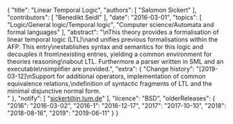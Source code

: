 {
    "title": "Linear Temporal Logic",
    "authors": [
        "Salomon Sickert"
    ],
    "contributors": [
        "Benedikt Seidl"
    ],
    "date": "2016-03-01",
    "topics": [
        "Logic/General logic/Temporal logic",
        "Computer science/Automata and formal languages"
    ],
    "abstract": "\nThis theory provides a formalisation of linear temporal logic (LTL)\nand unifies previous formalisations within the AFP. This entry\nestablishes syntax and semantics for this logic and decouples it from\nexisting entries, yielding a common environment for theories reasoning\nabout LTL. Furthermore a parser written in SML and an executable\nsimplifier are provided.",
    "extra": {
        "Change history": "[2019-03-12]\nSupport for additional operators, implementation of common equivalence relations,\ndefinition of syntactic fragments of LTL and the minimal disjunctive normal form. <br>"
    },
    "notify": [
        "sickert@in.tum.de"
    ],
    "licence": "BSD",
    "olderReleases": {
        "2016": "2016-03-02",
        "2016-1": "2016-12-17",
        "2017": "2017-10-10",
        "2018": "2018-08-16",
        "2019": "2019-06-11"
    }
}